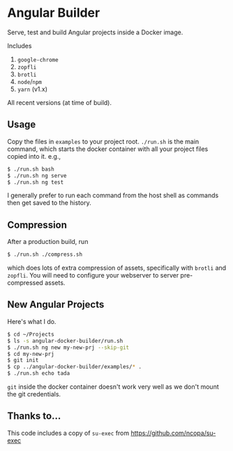# Angular Builder

Serve, test and build Angular projects inside a Docker image.

Includes

1. `google-chrome`
1. `zopfli`
1. `brotli`
1. `node`/`npm`
1. `yarn` (v1.x)

All recent versions (at time of build).

## Usage

Copy the files in `examples` to your project root.   `./run.sh` is the main command, which starts the
docker container with all your project files copied into it. e.g.,

```bash
$ ./run.sh bash
$ ./run.sh ng serve
$ ./run.sh ng test
```

I generally prefer to run each command from the host shell as commands then get saved to the history.

## Compression

After a production build, run

```bash
$ ./run.sh ./compress.sh
```

which does lots of extra compression of assets, specifically with `brotli` and `zopfli`.   You will need to
configure your webserver to server pre-compressed assets.

## New Angular Projects

Here's what I do.

```bash
$ cd ~/Projects
$ ls -s angular-docker-builder/run.sh
$ ./run.sh ng new my-new-prj --skip-git
$ cd my-new-prj
$ git init
$ cp ../angular-docker-builder/examples/* .
$ ./run.sh echo tada
```

`git` inside the docker container doesn't work very well as we don't mount the git credentials.

## Thanks to...

This code includes a copy of `su-exec` from https://github.com/ncopa/su-exec